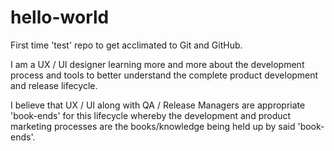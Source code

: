 # hello-world
First time 'test' repo to get acclimated to Git and GitHub.

I am a UX / UI designer learning more and more about the development process and tools to better understand the complete product development and release lifecycle. 

I believe that UX / UI along with QA / Release Managers are appropriate 'book-ends' for this lifecycle whereby the development and product marketing processes are the books/knowledge being held up by said 'book-ends'.
